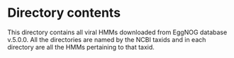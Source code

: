# Directory contents

This directory contains all viral HMMs downloaded from EggNOG database v.5.0.0. All the directories are named by the NCBI taxids and in each directory are all the HMMs pertaining to that taxid. 